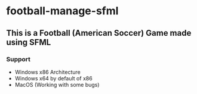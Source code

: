 # football-manage-sfml

## This is a Football (American Soccer) Game made using SFML

### Support
- Windows x86 Architecture
- Windows x64 by default of x86
- MacOS (Working with some bugs)
